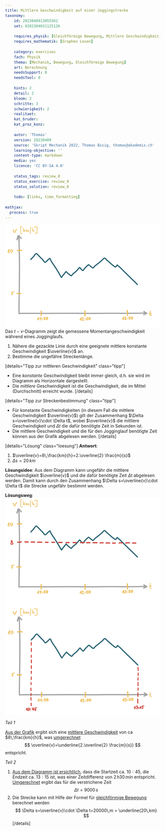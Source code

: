 ```yaml
---
title: Mittlere Geschwindigkeit auf einer Joggingstrecke
taxonomy:
	id: 2023040913055562
	set: 0202304031125126

	requires_physik: [Gleichförmige Bewegung, Mittlere Geschwindigkeit, SI-Einheit]
	requires_mathematik: [Graphen Lesen]

	category: exercises
	fach: Physik
	thema: [Mechanik, Bewegung, Gleichförmige Bewegung]
	art: Berechnung
	needsSupport: 0
	needsTool: 0

	hints: 2
	detail: 2
	bloom: 2
	schritte: 3
	schwierigkeit: 2
	realitaet: 
	kat_bruder:
	kat_proz_konz: 

	autor: 'Thomas'
	version: 20230409
	source: 'Skript Mechanik 2022, Thomas Bisig, thomas@akademix.ch'
	learning-objective: ''
	content-type: markdown
	media: yes
	licence: 'CC BY-SA 4.0'

	status_tags: review_0
	status_exercise: review_0
	status_solution: review_0

	todo: [links, time_formatting]

mathjax:
  process: true
---
```

![Graph der Geschwindigkeit auf einer Joggingstrecke](exercise-17-1.svg?class=img_exercise) Das $t-v$-Diagramm zeigt die gemessene Momentangeschwindigkeit während eines Jogginglaufs.
1. Nähere die gezackte Linie durch eine geeignete mittlere konstante Geschwindigkeit $\overline{v}$ an.
2. Bestimme die ungefähre Streckenlänge.

[details="Tipp zur mittleren Geschwindigkeit" class="tipp"]
- Eine _konstante_ Geschwindigkeit bleibt immer gleich, d.h. sie wird im Diagramm als Horizontale dargestellt.
- Die _mittlere_ Geschwindigkeit ist die Geschwindigkeit, die im Mittel (Durchschnitt) erreicht wurde.
[/details]

[details="Tipp zur Streckenbestimmung" class="tipp"]
- Für konstante Geschwindigkeiten (in diesem Fall die mittlere Geschwindigkeit $\overline{v}$) gilt der Zusammenhang $\Delta s=\overline{v}\cdot \Delta t$, wobei $\overline{v}$ die mittlere Geschwindigkeit und $\Delta t$ die dafür benötigte Zeit in Sekunden ist.
-  Die mittlere Geschwindigkeit und die für den Jogginglauf benötigte Zeit können aus der Grafik abgelesen werden.
[/details]

[details="Lösung" class="loesung"]
**Antwort**:
1. $\overline{v}=8\,\frac{km}{h}=2.\overline{2} \frac{m}{s}$
2. $\Delta s = 20\,km$

**Lösungsidee**: Aus dem Diagramm kann ungefähr die mittlere Geschwindigkeit $\overline{v}$ und die dafür benötigte Zeit $\Delta t$ abgelesen werden. Damit kann durch den Zusammenhang $\Delta s=\overline{v}\cdot \Delta t$ die Strecke ungefähr bestimmt werden.

**Lösungsweg**:
![Graph der Geschwindigkeit auf einer Joggingstrecke](exercise-17-2.svg?class=img_exercise)

_Teil 1_

[Aus der Grafik](../) ergibt sich eine [mittlere Geschwindigkeit](../) von ca $8\,\frac{km}{h}$, was [umgerechnet](../)
$$
\overline{v}=\underline{2.\overline{2} \frac{m}{s}}
$$
entspricht.

_Teil 2_

1. [Aus dem Diagramm ist ersichtlich](../), dass die Startzeit ca. $10:45$, die Endzeit ca. ${13:15}$ ist, was einer Zeitdifferenz von $2\,h 30\,min$ entspricht. [Umgerechnet](../) ergibt das für die verstrichene Zeit
$$
\Delta t=9000\,s
$$
2. Die Strecke kann mit Hilfe der Formel für [gleichförmige Bewegung ](../)berechnet werden 
$$
\Delta s=\overline{v}\cdot \Delta t=20000\,m = \underline{20\,km}
$$
[/details]